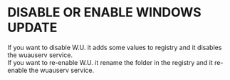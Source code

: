 # DISABLE OR ENABLE WINDOWS UPDATE

If you want to disable W.U. it adds some values to registry and it disables the wuauserv service.\
If you want to re-enable W.U. it rename the folder in the registry and it re-enable the wuauserv service.